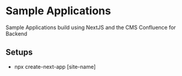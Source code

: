 # Sample Applications
Sample Applications build using NextJS and the CMS Confluence for Backend

## Setups
- npx create-next-app [site-name]
